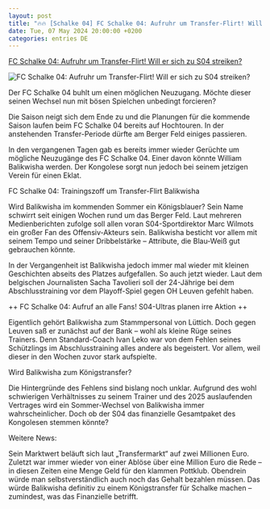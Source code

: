 ```yaml
---
layout: post
title: "🔥🔥 [Schalke 04] FC Schalke 04: Aufruhr um Transfer-Flirt! Will er sich zu S04 streiken?"
date: Tue, 07 May 2024 20:00:00 +0200
categories: entries DE
---
```

[FC Schalke 04: Aufruhr um Transfer-Flirt! Will er sich zu S04 streiken?](https://www.derwesten.de/sport/fussball/s04/fc-schalke-04-s04-news-william-balikwisha-transfer-id300951617.html)

![FC Schalke 04: Aufruhr um Transfer-Flirt! Will er sich zu S04 streiken?](https://www.derwesten.de/wp-content/uploads/sites/8/2024/05/imago1039226671h-e1715095567979.jpg)

Der FC Schalke 04 buhlt um einen möglichen Neuzugang. Möchte dieser seinen Wechsel nun mit bösen Spielchen unbedingt forcieren?

Die Saison neigt sich dem Ende zu und die Planungen für die kommende Saison laufen beim FC Schalke 04 bereits auf Hochtouren. In der anstehenden Transfer-Periode dürfte am Berger Feld einiges passieren.

In den vergangenen Tagen gab es bereits immer wieder Gerüchte um mögliche Neuzugänge des FC Schalke 04. Einer davon könnte William Balikwisha werden. Der Kongolese sorgt nun jedoch bei seinem jetzigen Verein für einen Eklat.

FC Schalke 04: Trainingszoff um Transfer-Flirt Balikwisha

Wird Balikwisha im kommenden Sommer ein Königsblauer? Sein Name schwirrt seit einigen Wochen rund um das Berger Feld. Laut mehreren Medienberichten zufolge soll allen voran S04-Sportdirektor Marc Wilmots ein großer Fan des Offensiv-Akteurs sein. Balikwisha besticht vor allem mit seinem Tempo und seiner Dribbelstärke – Attribute, die Blau-Weiß gut gebrauchen könnte.

In der Vergangenheit ist Balikwisha jedoch immer mal wieder mit kleinen Geschichten abseits des Platzes aufgefallen. So auch jetzt wieder. Laut dem belgischen Journalisten Sacha Tavolieri soll der 24-Jährige bei dem Abschlusstraining vor dem Playoff-Spiel gegen OH Leuven gefehlt haben.

++ FC Schalke 04: Aufruf an alle Fans! S04-Ultras planen irre Aktion ++

Eigentlich gehört Balikwisha zum Stammpersonal von Lüttich. Doch gegen Leuven saß er zunächst auf der Bank – wohl als kleine Rüge seines Trainers. Denn Standard-Coach Ivan Leko war von dem Fehlen seines Schützlings im Abschlusstraining alles andere als begeistert. Vor allem, weil dieser in den Wochen zuvor stark aufspielte.

Wird Balikwisha zum Königstransfer?

Die Hintergründe des Fehlens sind bislang noch unklar. Aufgrund des wohl schwierigen Verhältnisses zu seinem Trainer und des 2025 auslaufenden Vertrages wird ein Sommer-Wechsel von Balikwisha immer wahrscheinlicher. Doch ob der S04 das finanzielle Gesamtpaket des Kongolesen stemmen könnte?

Weitere News:

Sein Marktwert beläuft sich laut „Transfermarkt“ auf zwei Millionen Euro. Zuletzt war immer wieder von einer Ablöse über eine Million Euro die Rede – in diesen Zeiten eine Menge Geld für den klammen Pottklub. Obendrein würde man selbstverständlich auch noch das Gehalt bezahlen müssen. Das würde Balikwisha definitiv zu einem Königstransfer für Schalke machen – zumindest, was das Finanzielle betrifft.

